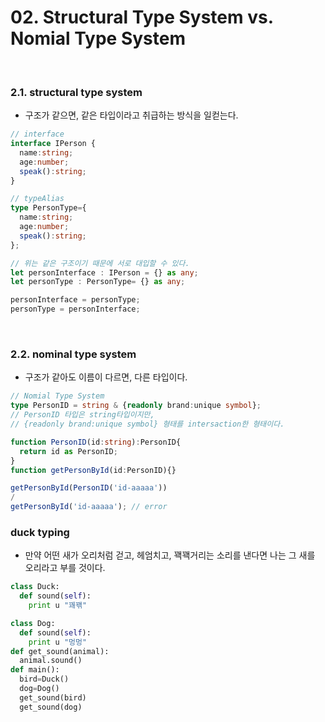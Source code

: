 # 02. Structural Type System vs. Nomial Type System

<br/>

### 2.1. structural type system 

- 구조가 같으면, 같은 타입이라고 취급하는 방식을 일컫는다.

```ts
// interface
interface IPerson {
  name:string;
  age:number;
  speak():string;
}

// typeAlias
type PersonType={
  name:string;
  age:number;
  speak():string;
};

// 위는 같은 구조이기 때문에 서로 대입할 수 있다.
let personInterface : IPerson = {} as any;
let personType : PersonType= {} as any;

personInterface = personType;
personType = personInterface;
```
<br/>

### 2.2. nominal type system 

- 구조가 같아도 이름이 다르면, 다른 타입이다.

```ts
// Nomial Type System
type PersonID = string & {readonly brand:unique symbol};
// PersonID 타입은 string타입이지만,
// {readonly brand:unique symbol} 형태를 intersaction한 형태이다.

function PersonID(id:string):PersonID{
  return id as PersonID;
}
function getPersonById(id:PersonID){}

getPersonById(PersonID('id-aaaaa'))
/
getPersonById('id-aaaaa'); // error
```

### duck typing
- 만약 어떤 새가 오리처럼 걷고, 헤엄치고, 꽥꽥거리는 소리를 낸다면 나는 그 새를 오리라고 부를 것이다.

```python
class Duck:
  def sound(self):
    print u "꽤꽦"

class Dog:
  def sound(self):
    print u "멍멍"
def get_sound(animal):
  animal.sound()
def main():
  bird=Duck()
  dog=Dog()
  get_sound(bird)
  get_sound(dog)
```

<br>

